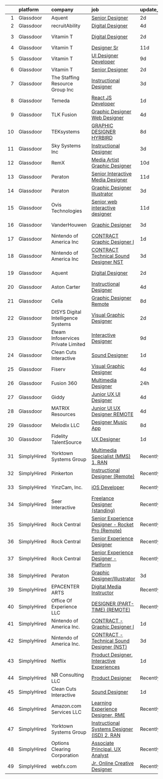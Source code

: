

|    | platform    | company                              | job                                                                                                                                                                                                                                                                                                                                                                                                                                                                                                                                                                                                                                                                                                                                                                                                                                                                                                                                                                                                                                                                                                                                                                                                                                                                                                                                           | update_time   | location            |
|---:|:------------|:-------------------------------------|:----------------------------------------------------------------------------------------------------------------------------------------------------------------------------------------------------------------------------------------------------------------------------------------------------------------------------------------------------------------------------------------------------------------------------------------------------------------------------------------------------------------------------------------------------------------------------------------------------------------------------------------------------------------------------------------------------------------------------------------------------------------------------------------------------------------------------------------------------------------------------------------------------------------------------------------------------------------------------------------------------------------------------------------------------------------------------------------------------------------------------------------------------------------------------------------------------------------------------------------------------------------------------------------------------------------------------------------------|:--------------|:--------------------|
|  1 | Glassdoor   | Aquent                               | [Senior Designer](https://www.glassdoor.com/partner/jobListing.htm?pos=115&ao=1110586&s=58&guid=000001829b1c9fb5b62e0fb7a0c3a82b&src=GD_JOB_AD&t=SR&vt=w&cs=1_b931b6dd&cb=1660459721017&jobListingId=1008067092704&cpc=334ABAF5D42DC775&jrtk=3-0-1gadhp7vgirkq801-1gadhp801i7mc800-6498e71aaba24533--6NYlbfkN0DMrcEu7yrtATojKJA7cEzGQ3FdRGWLh0CZQInL4ECGI9gD0Wolx9R2EDT7B77c2cQiCSnbCMQd_BqUrfeTix3eqziHsUx-SNKAcNe_3VBf6-D9xsTzfUf3Mq6OhZ4YfX03hwLLXcblCKtsvyl_-Vj-AadJIsoNQFt7zTrO_V7BH3K-KbFWN8JG6Ok19g2kVrzPEZke-ub2rYubbR1nnmO3nLSgzNDkDuXU38mDbgV8lklQa_U2rNMYIsZ6EXK7cmsfz1cRdDR2kF3-syH6JKym5rN8abv5uBeZshhqhZmfquX131WD3wmC5aTMDjMwG9jSbCI8iXIpD5V8V6mAcX8Q8fU79-uw6aQ1slV1HMlZbMHdPyuTbFNQCHDfGe0oWBZJ7vg9L523trLu0KKALCzLhTS3Uc6bOqB61JH6CmDynuZ6BtVAyrFO2rSszkBzGLEyGg3ajKrJlWs_5Y-kYOz7)                                                                                                                                                                                                                                                                                                                                                                                                                                                                                                                                         | 2d            | Remote              |
|  2 | Glassdoor   | recruitAbility                       | [Digital Designer](https://www.glassdoor.com/partner/jobListing.htm?pos=114&ao=1110586&s=58&guid=000001829b1c9fb5b62e0fb7a0c3a82b&src=GD_JOB_AD&t=SR&vt=w&ea=1&cs=1_96fccd68&cb=1660459721017&jobListingId=1008063672270&cpc=82B3195DA92CAF92&jrtk=3-0-1gadhp7vgirkq801-1gadhp801i7mc800-fbf5c924cd01ecee--6NYlbfkN0CGG9KWCDlpnNsyBDyIiP_Q0811kl3MMa1wmNp0I1WtkTaTZU1gJWaiKEGe9oYuZ3BrFcy8quIdBSfXY_VNVO8aG4dAjTOEK4ZqSg6uMeAHYhih1Gi2iEAPa8LmLwOLh7i9PjsqJw9CACK2Qbeii22HcwXW33Aebl1fHSgXFzhWRm6fcLD8RJjLAlYy2ftC_NqW0mv6madMpFDdIp5KbQROmyUpN3pIpmMl_5RP9QwQB5KGIIrDw4IIMEOIfuBsAYwQ8CDD3F7Q0y6h8CIrT-t-25tbSiJaW9lhv_o7bo9W_-uiT4-OUOFHLbcudUCALhIv-Ilb_hTddwGsiiAkIcXFACf39TkGDvXAAHtBL_DjOP7Chk3tHkbIbG3u0MvS8smf2-zTxDFvIewQ2ujvsLgJiDKSch1orWlAomhgynX-wx7GTY4YEUCyf3aH9fIpaKpNoD41THt8r6O12_eBZKCqtprVus3r7WvTBSwjQFYvKMRdP_NVCSpe5XGrN-FYdLihFJZaJk7vfA%3D%3D)                                                                                                                                                                                                                                                                                                                                                                                                                                                                       | 4d            | Leander, TX         |
|  3 | Glassdoor   | Vitamin T                            | [Digital Designer](https://www.glassdoor.com/partner/jobListing.htm?pos=113&ao=1110586&s=58&guid=000001829b1c9fb5b62e0fb7a0c3a82b&src=GD_JOB_AD&t=SR&vt=w&cs=1_740103b1&cb=1660459721017&jobListingId=1008067123763&cpc=F4EED0218A761C36&jrtk=3-0-1gadhp7vgirkq801-1gadhp801i7mc800-2afeb2f3849b4439--6NYlbfkN0DMrcEu7yrtATojKJA7cEzGQ3FdRGWLh0CZQInL4ECGI6k5tN82kdM0cJmh4vC7GggS8MwUeCsXW8D3s5RHFWmq5VG96L_33zDj1uacrTV7nAQvObFYfihQSmfCdKDxdZ8jgEf74j0RYuvn_u19tiYYRAS3CpM0ulQR8zKcP61tXLG3UN7-j_Vthp_A9vpKK7WpV-OaxJQvPbFbKXURkiTAiLO4jZrjFpmxdpvnvBrVsUnYxS3EL7BEVCiJBDHbg8XLlaZ5hDpIItV7jRm_iyxGboYUOogzImmCBjWHYxdJfqnCZ0kYQIhSjPTtQvPU9HUUw30NmQtAs4FsxhEeRv8KF-xRc52iyMmySqr21pAffkuTNQE5DGgyiGMqKZstc24pLTEtm4Vg92lo03QRti2IAn0iqzJDb9EktUxB0nAVTcX35wi9BXmf0XXhpvjSx6gfiOQ5WpJ-030tntI_A9NYsBPwhAgp-kSgM-MZzW784Q%3D%3D)                                                                                                                                                                                                                                                                                                                                                                                                                                                                                                            | 2d            | Washington, DC      |
|  4 | Glassdoor   | Vitamin T                            | [Designer Sr](https://www.glassdoor.com/partner/jobListing.htm?pos=124&ao=1110586&s=58&guid=000001829b1c9fb5b62e0fb7a0c3a82b&src=GD_JOB_AD&t=SR&vt=w&cs=1_3b344adb&cb=1660459721019&jobListingId=1008048872575&cpc=654405A9B1E0A9F5&jrtk=3-0-1gadhp7vgirkq801-1gadhp801i7mc800-7a7426e7c131633d--6NYlbfkN0DMrcEu7yrtATojKJA7cEzGQ3FdRGWLh0CZQInL4ECGI6k5tN82kdM0OKoro5eXmjoDI-D3I-me0dbHK-p-Np6163EzGQ5q01KdpnlTc4fvU4YxrflGUOp_1Im8ag894WxiG0uT8iFYf3DkcQd9DDDUB8b99BkVIf5CYPhbL-aNUXUhtmSKMEGwPVeO_CA1hD26UB4BaaRMWKm-9NZD2Ujml4p8bwrRhLa8ekmHKnP31A9iWJHGXp2d0xAMXYDME0qXwIpaRbDk6FSVqFcKxmPSMqAVtPEIP2yQG_csPDmxXrOivtv_pQdZ9xdzC02WubUp-TbQnIFaB6N6pbf-e6Gv7qBu0kCFutNZ_a7ntbbv6cLRvPgF2Rjzu1FMj0yNhFGRhr5a7s9ZXC1jj0z9hdkkpXYHnzUl18AK4CWoTkbKG7cnh26zTtz3Xu6bKOwNDuH7_Dh4X1JP83JUcqAc1x2EuZm1qHy2bHo%3D)                                                                                                                                                                                                                                                                                                                                                                                                                                                                                                                               | 11d           | Remote              |
|  5 | Glassdoor   | Vitamin T                            | [UI Designer   Developer](https://www.glassdoor.com/partner/jobListing.htm?pos=121&ao=1110586&s=58&guid=000001829b1c9fb5b62e0fb7a0c3a82b&src=GD_JOB_AD&t=SR&vt=w&cs=1_fe887ee6&cb=1660459721018&jobListingId=1008053886167&cpc=654405A9B1E0A9F5&jrtk=3-0-1gadhp7vgirkq801-1gadhp801i7mc800-6f6034691b5422f3--6NYlbfkN0DMrcEu7yrtATojKJA7cEzGQ3FdRGWLh0CZQInL4ECGI6k5tN82kdM0OKoro5eXmjovAfqE-qCFzorBk8MpdY72_0U5dfxVKxGhck5KRFN-xTbAscjui61db-fDE_8QO-m47Uwzd92MrNOCQvxBUcualtGhT067Qzu-g2luV1gB0lIYT0CZjYYjiPszCgb1hQdNEHNqdDzBOGWw8RnMm7cpedqzejE1KXGWDeTZ44xI79LiUktgdvF4cqnNV6M8rNwW57inZPgj0eteEIthgdLf3GoJ_mucseObn1DoPeSYPPlP1cfYJ_aYhQ7T9-AjJTrtIiJ3VlX4di2uob1yU8_3MM51YMiQvvvq-dZyWG3yXyLxoMzAb_fDdwLw_xG0DTf-Bpd4N1PArFG_jbbdWcMNnQREXE0QNEYIV5_RsLSKnWidt-eW3IA1mYaq-EaujvwCTBQ3HoTARXqQSakBaKXAvIVv9RCI5lM%3D)                                                                                                                                                                                                                                                                                                                                                                                                                                                                                                                   | 9d            | Remote              |
|  6 | Glassdoor   | Vitamin T                            | [Senior Designer](https://www.glassdoor.com/partner/jobListing.htm?pos=117&ao=1110586&s=58&guid=000001829b1c9fb5b62e0fb7a0c3a82b&src=GD_JOB_AD&t=SR&vt=w&cs=1_4dbcb018&cb=1660459721017&jobListingId=1008067123718&cpc=654405A9B1E0A9F5&jrtk=3-0-1gadhp7vgirkq801-1gadhp801i7mc800-9d7b375c33bd444f--6NYlbfkN0DMrcEu7yrtATojKJA7cEzGQ3FdRGWLh0CZQInL4ECGI6k5tN82kdM0OKoro5eXmjqyzEVUZnlHG__nFtz3YiPLrnyZxkrIlPFqLypC8XR8X0_Kt5dKOsXsP2Kd1PkX7CQArVbTLk9OtA4SgpJ_LxwWsVT00Ww5oana9jQhIKrwNG89GYo-vlUuaIFwAlPJxB9PGgh3Hv3R-KyVEieNiqIGXnp_cGMTPh_aeYk5XUf2MklFeQkwWXjdOTDGMJrcbMQF4rzB3I-PLX9XKY2UaxeGowB9dJWWMttFEgQ6j870ROpk4RHK3r9PO-BPLwKu7qmQ_KrF95h4Na10C0CyHr4O1o_NmI34fYBJoEs_iymhsvjc_d2aYwBIo_tNDOfAaSMi2UC-BmGaaWgVSpY4XQAQgYZIIlCo33-q-p_FKi0EIqQdDqzRepsGI4jwDTs98HKNdLu0J_gnSqdTb5ph_uE52MSgm8KGfY0%3D)                                                                                                                                                                                                                                                                                                                                                                                                                                                                                                                           | 2d            | Remote              |
|  7 | Glassdoor   | The Staffing Resource Group  Inc     | [Instructional Designer](https://www.glassdoor.com/partner/jobListing.htm?pos=118&ao=1110586&s=58&guid=000001829b1c9fb5b62e0fb7a0c3a82b&src=GD_JOB_AD&t=SR&vt=w&ea=1&cs=1_6988f590&cb=1660459721018&jobListingId=1008065614260&cpc=654405A9B1E0A9F5&jrtk=3-0-1gadhp7vgirkq801-1gadhp801i7mc800-1ebdef6500099693--6NYlbfkN0Ag7xs2oDEy_iEtiB-l409clJk0LmySV1bTE-7DqMs7SBne_yXNZuB1HqcdqIHuOgclCJaq9DJlZzrEdUaBchtwDrTuY6zsC_KmCwN8i3AWa5-n0IBcjIh546u9S3ixm4C5uTC2R-49uBd9z_YKwViPXtBk98U76NDf3Cvd8VQ1i3UZTsh3BKuLROa1DZOGF5drCRpYiLJrl4YmTef8HKGOG3QT2x493py46Yg-eOqVEkqXXS2V2LguANBtaaLBlH6qpJYcj8PtrV3DGzxzZ08KpysrMX_SSXuZRpadxSsXkWoaL7GPK0hWi_OGA_Xa_zhISDUefxxUnNPu5GtXjY53CPiR_bvrEMW1pCgLm3pRnJWX9j8K_m4n19DEcvrpKb0VY3s5HJuQFC7swwrn6zAK7lzcqjIZgB1Dhk3KV8GhPDxsWMRhB47L029_yEoP-p39_hRIqYsNQDVyg_nD6WHEOjErC3OHb9VyDP1DF_PecDSqnMnNtlHLvWYc46yNK5zCMbuS8tfm3LLp8ardnON5qwvWO8PJ-p5iqoDlEh3E8oxUM2SDQJKdB-l1G1dwZtOE4z8hrhfYsPObYjUkdlHHHvYuJjxbVUUD57VtqvWhHJl_ZkEkur2qqNHZsahgMvmoSmmd2-aM4A%3D%3D)                                                                                                                                                                                                                                                                                                                                 | 3d            | Washington, DC      |
|  8 | Glassdoor   | Temeda                               | [React JS Developer](https://www.glassdoor.com/partner/jobListing.htm?pos=105&ao=1110586&s=58&guid=000001829b1c9fb5b62e0fb7a0c3a82b&src=GD_JOB_AD&t=SR&vt=w&ea=1&cs=1_ae736c57&cb=1660459721016&jobListingId=1008069218805&cpc=01657B10174A43CF&jrtk=3-0-1gadhp7vgirkq801-1gadhp801i7mc800-a65af1be0b1da808--6NYlbfkN0Cdyrb_-SYpjIsC7ShR4LTJruqxAexHI1Km_0W0EzpI0VJWPa6TDSsAzrF0fBJ5QeztJnRtcs1H_fi9DMW03jwxT_l23-jdubfgGSN_bct0OEp34dX2nYSrFac_iOScomuPyOv3YNwGYwHLhVxkbU5hOxFjNfA_ITcwQZjKy8v3uGkacm_byBujQA5wwO77tq90DEO6DiERZFfhqsxsC9BQYoO2mvwifXYHbpWhrhh1fA-EfuHVEzhbuRl9_FZLpOEYE3T566KLD6JF-GzN2N8tkaGcYsdUXdWzMLnkpQVRDwZKTlOwYfTcKa7V_jJaQR_F7i4dZ5DA3s8eFMa2KN2k9Zv49d2ds3XuWOl5uO6EMF7D2JAhwK6Xl0w_FxtFRUp1Xg1GP50cb-ZleeDKQYsYC76xb_sCqLRLFS2sthfAsXAPK4NsZF0A5jW1BWi1d7_PcoSxiAb-jF8kn3fUjKRHe3cU3XkbOpqQIQZWMcbfNtbCndbuqwRSstL21gRTkko%3D)                                                                                                                                                                                                                                                                                                                                                                                                                                                                                   | 1d            | Remote              |
|  9 | Glassdoor   | TLK Fusion                           | [Graphic Designer Web Designer](https://www.glassdoor.com/partner/jobListing.htm?pos=102&ao=1110586&s=58&guid=000001829b1c9fb5b62e0fb7a0c3a82b&src=GD_JOB_AD&t=SR&vt=w&ea=1&cs=1_a0715217&cb=1660459721015&jobListingId=1008062926970&cpc=7FA2BCC6CA7CFB05&jrtk=3-0-1gadhp7vgirkq801-1gadhp801i7mc800-a8fd645ef3c1876d--6NYlbfkN0B9W7eZhTouA_MGf4agWBWoDOPDxVN1gcUK25Jemc3BuMYyhsZgPCYzhraenm6__DsNapMHluvh3xCy06O91h39OmUYpxzYVekqxi6N_fQerpBusFLLu0SrfbCEhgRQ6fkV_G_LnfeWFsVlta_ZogUL0Ugjj5fSMoVPbV7hK5glnMKXcTE7xWihnexKYtMvTPxRMRyO09ITPP8H7sPeyez_TVIYrRtZYYrigEfkEwudzL0rWwjfIzhBwV0V9XoCuolR-tbASMtZtzflCEqeY4AurdomgNsRBEA1lngRtridg7_VqfViSFy76m70v0qnaCw5YlYTZsjo0VCJsGSwTf_SNsyLRzG6ptD7IXzv6NsQQsyPcwEiPSvQ1EBgNr-T4njVfIjdIQAIGQs_B8vgKjc2YStBa-Uoomsra31Ic4aILwLv-P5Rm-fZHOYXIZCn9AqZFIPHUXxksGrrxltfVo4EhU5j4boWbpr_Xvnz9LrtU81wB9aKrUd7e5A6Gs9Mh31bzXBISgrA6A%3D%3D)                                                                                                                                                                                                                                                                                                                                                                                                                                                          | 4d            | Valencia, CA        |
| 10 | Glassdoor   | TEKsystems                           | [GRAPHIC DESIGNER   HYRBIRD](https://www.glassdoor.com/partner/jobListing.htm?pos=125&ao=1110586&s=58&guid=000001829b1c9fb5b62e0fb7a0c3a82b&src=GD_JOB_AD&t=SR&vt=w&cs=1_9b014b1a&cb=1660459721019&jobListingId=1008055600023&cpc=AC285F3A3ECA6BB0&jrtk=3-0-1gadhp7vgirkq801-1gadhp801i7mc800-acd5a29012fe093e--6NYlbfkN0AuKz8EBO1xHDEL7V2YF9xF3dC_I9B9i-Zw2Jh8clPMK3KTieKealHQMRxLfyLBLKJYh-SWfWrPBGZCNRIy9BSu3UxPNpqtHZ6_7aJU-plNbJ-7N5Euuj5YYX9vaYIbJzABc6JN9inb3RxCdzFe-7rCWWkq3120ASHDJMxLka6N-hiIOLzR0o1iEeHO3DNaqbWc3CEar6wC12fiPehDWhusv_HUgqueN7v3rGCNy07FE-qEjU7D_havFgEK3mUftxR9v5L8N6t7GchtU-hW4pD-VKiHr7CCchuuZrTHzb0tlC5St7vX75jShS6LEUVtQlEWGMVJT82AdNZRh_WPHFkQknuwBRvm4wofsonm0_QBpHAfVTQbE_GRSr3phelZukLUwXoiG84BZ_CCd32piaRtLO3ID32j7Zg-t81RS-riLUC2njn-CQXec-mx9Mg5AfAz8St-hTUAin5h2MNF2TJEY30_7PMr_FP27feBJGD07p3bIqZjaJ0-ngs-dbmQ-Lu2pi2qGfOJb61fAwpVr_lK0YfziGPaxsQysh5pjl6GX1i7w_TXk2yEewqNaVwj2T4yLgqJPOqcR4Aga5LXeadj46zsUEhwgtLu4HMP1lNFOz12ZBFlC3guK7ixCmoBpTd12Fes9-Q_89U0qpBM7GoYYP5Fux95-9fD_E2UfoRvgA5Plv2LsBWS268J9U-HuzHY7MTqN-LGM20iokm-zI03tEveNugBH5beVdF4Nag3Bxte7m3lVbGnhsDgm6sTVk9s3eYgarrVrB_Z5negEtuw2TW4Vz4Um-wKrUm41JehS2o9OJk7A6lEMAh3RjgrWfCd6p2iI-UfrS0X4YT_-iq6SUuwg4tV_5GroQ_BwFbFAQiGczteyu6tfarZdzFCUvhALCuFAJGV_TjirmJE3Xn8RzmI5LwVTmg%3D)                                                | 8d            | Hoffman Estates, IL |
| 11 | Glassdoor   | Sky Systems Inc                      | [Instructional Designer](https://www.glassdoor.com/partner/jobListing.htm?pos=119&ao=1110586&s=58&guid=000001829b1c9fb5b62e0fb7a0c3a82b&src=GD_JOB_AD&t=SR&vt=w&ea=1&cs=1_0a48ea4a&cb=1660459721018&jobListingId=1008065613885&cpc=AC285F3A3ECA6BB0&jrtk=3-0-1gadhp7vgirkq801-1gadhp801i7mc800-0125ec3bdcb39b40--6NYlbfkN0Bb14AWJKlW1v57KjlSVHxXX3dnQvJtzBErd2CROt6H_tj3-7OIg-IfXQOONyn9wu0ReyZrhzPfawCQ7NtQwTzEOI8AKrgfv8DZAZDYY3havn8T7cpNMfolC1OLm3KyMSbYUwG19hxCwCi2yGnnNW5Y8-eeSeB57PeTb6rPLEzkCAP1OaIdejb6jifZT-U_eFrIEu-8oeFRSfFYVsdb-GZTm1103trR8r5ZzgEeIkYN0lvMUInV22e9O3qjHfwjvHVx78Ivs2COqyatpQBBnb2Ndua_EZ9YxmTwB6Zft3ElajSZO1Qz_dSd0SeaRCYg6WDjezc2oQe_JvLUPWKPK_FDFV7ph7K7HoWcRuRhvf9T9mj4zbrN84-oOvLn81IZWhv4UPKPWqoJwhvcQpdYZsykW5qWtnG2uqQaWOv4R8u_AVlLD6PbIFk5G5sDjqHEFPtRKhlkrvFgRhMmmktheKY55XwiJw7QBK7UEEXF4a5Aotski-a8RNnJD9-xrjVrC33pD3FLkaaUVg%3D%3D)                                                                                                                                                                                                                                                                                                                                                                                                                                                                 | 3d            | Remote              |
| 12 | Glassdoor   | RemX                                 | [Media Artist  Graphic Designer ](https://www.glassdoor.com/partner/jobListing.htm?pos=120&ao=1110586&s=58&guid=000001829b1c9fb5b62e0fb7a0c3a82b&src=GD_JOB_AD&t=SR&vt=w&ea=1&cs=1_5cbebaa6&cb=1660459721018&jobListingId=1008049697127&cpc=3BA4CE39D5B5DEF5&jrtk=3-0-1gadhp7vgirkq801-1gadhp801i7mc800-f9f350c986f3d9c3--6NYlbfkN0CuHSGuDApGVPx9cXRLGO-izRoRBHVZoe6qYcOHefrkjjayppeLopH22wnTycBj1L4SU_zAvpLU0TMHs8YhxtnXgCum5CjH_1PVhYbjqEUYuPSzaK8PFxWlT7BfaV3RxXgqYXDlL0YwPuUijVRu-hP8xUHoMqi9PBDD97adys2ER7eL2yQ0g7mo5QVDoTRSPuN0JLYwugEp83kFK8LTGBkOXYOPwEzl1WM8R7u0bG409pGFJ7iqy7PnxbGD0qNmDSlzwBQDmkxOdTp7qcbtHRCCw3vOGJNVUiYWr2QFwhwzrb31NL024ZR5C7gt0g6OLA3Z1YJ26lhQHmT-xo06akqE3M16_sV5pIlWYfPD3tDodBMeL2vjCebRE27mkHGe0QhMu2RVvfLlTTiCdjvzg4hIenP3_qvH6Tw9FtNoTcfIsegwqp59oxFOD5inaLfaIGtNGHgxTacaHCMQdYC2tL_I74-8vbgHoWYcz-fazpN6ALSpvFhxlhsIcuGLrsFTnNfXcY1EizXFADrVYA7gECSFARK5ON1vCyMhu8uxpLZUVFziHOX3k52hzUnJaL5Nf40IG_UXzQOOqx6B3qNQq5beIYBKoQrMpols3ajhwUOxSYY8_Drhbf-EHoXXaKsavQwAKauTXvSUVNsn1hVSJP8Hw9ItfvRAExMxhyuHZJduk8ZJdVFOsJCZKuy95oRxbqmCQ8R1kOgbM2vURTinhPueoCsOZlmgB2uxF1p5-0e9uOL8HqMrV-auT14X-Or0np5kBK3NdE4zPwkoZXXaNg7660Y5PcBDV1iZPa2wuUxJCT2g6hLmn2-C1KhVtZTUKmH-eB4ArVeJNo_Mpu2q1Pkv)                                                                                                                    | 10d           | Pasadena, CA        |
| 13 | Glassdoor   | Peraton                              | [Senior Interactive Media Designer](https://www.glassdoor.com/partner/jobListing.htm?pos=130&ao=1136043&s=58&guid=000001829b1c9fb5b62e0fb7a0c3a82b&src=GD_JOB_AD&t=SR&vt=w&cs=1_7ba5c8bb&cb=1660459721019&jobListingId=1008046965697&jrtk=3-0-1gadhp7vgirkq801-1gadhp801i7mc800-c69935a56111f50b-)                                                                                                                                                                                                                                                                                                                                                                                                                                                                                                                                                                                                                                                                                                                                                                                                                                                                                                                                                                                                                                            | 11d           | McLean, VA          |
| 14 | Glassdoor   | Peraton                              | [Graphic Designer Illustrator](https://www.glassdoor.com/partner/jobListing.htm?pos=128&ao=1136043&s=58&guid=000001829b1c9fb5b62e0fb7a0c3a82b&src=GD_JOB_AD&t=SR&vt=w&cs=1_125dfb30&cb=1660459721019&jobListingId=1008065908189&jrtk=3-0-1gadhp7vgirkq801-1gadhp801i7mc800-115a55b5fbf93330-)                                                                                                                                                                                                                                                                                                                                                                                                                                                                                                                                                                                                                                                                                                                                                                                                                                                                                                                                                                                                                                                 | 3d            | Chantilly, VA       |
| 15 | Glassdoor   | Ovis Technologies                    | [Senior web interactive designer](https://www.glassdoor.com/partner/jobListing.htm?pos=106&ao=1110586&s=58&guid=000001829b1c9fb5b62e0fb7a0c3a82b&src=GD_JOB_AD&t=SR&vt=w&ea=1&cs=1_c61495bb&cb=1660459721016&jobListingId=1008047821150&cpc=F5E96E35A1725171&jrtk=3-0-1gadhp7vgirkq801-1gadhp801i7mc800-064934ca5a722668--6NYlbfkN0BAWPzMJeQsgw_Gn9QI1w0m94ENyfl2lnTKoWanLfvJ_CgcRP7isqiwrxH8b_UrLJzGt-iADoBBcw9BAby3eawkwVldU-wIHxKjxn4uHxRSR6l1y0uJtZLQ81gribIcf6aTKcI0UWuyNAuT0YImCpwur-Csr3DJ3RHNzDWwiBFPKa8B07hELOGTCePRjJ_N9ErABqmJsOvFjxa2yFOZpYqBnfAf4kYpUzkgCBTCBPiKn8dwgvwuHDJtZI3AOf_lQaAx35gxduARa8Ib808W0R1CBS_oV0LXs6q7xC4GUSkWL1VjGOxZ8PSqzgvjhtmKPI8xV4FXLvldD0T-BM9oGNw-zTslx7lxzj9LnNinOkYGLkJUBuGhwnWFi6sod7-dsQAmcZ5yyj8SnQAfJM5g3AzFTQcRwVXZofbFTWjzesejDIwr1NoDFwhl_eLczN2NDj70jeCKulOL7eNUPsUuuANNL-pkwjdnOFKSn0_2RsxNT5zHiYXKIDM8R_oHJIone2C2Ss3hjPPCaw%3D%3D)                                                                                                                                                                                                                                                                                                                                                                                                                                                        | 11d           | Remote              |
| 16 | Glassdoor   | VanderHouwen                         | [Graphic Designer](https://www.glassdoor.com/partner/jobListing.htm?pos=126&ao=1110586&s=58&guid=000001829b1c9fb5b62e0fb7a0c3a82b&src=GD_JOB_AD&t=SR&vt=w&ea=1&cs=1_8bda4b78&cb=1660459721019&jobListingId=1008065896891&cpc=2CAED5C921A5F994&jrtk=3-0-1gadhp7vgirkq801-1gadhp801i7mc800-f46d5c52c7c29231--6NYlbfkN0DwTFf1i8tHxx5w6n6Gg6g51G1v2moTctKTWRheSvOoBGoYbE61eXaI4p99TMVe5-ZUrNJQP7Q7TUXWk2hHcx7t141pcDoniRTijR2yJCcX7-9Snz5ZOAwxjkJkrvmW3r21VgP_vER4SoSD7uHYr4livVqoRTod5tKMo0hPDYrhOXGnZZEZ1iSGZaFBpOPvK7o4lST1bS24lvZg-1gKwDFIrJRn0m0VySJzc7LHCyEa-S2caV6rEbu92mYH5_tQOhoRe65V7Iy-QXSUSGvQYLam3U_jVgNYpNSmvWJYDP1VSUWXYASJE3B0Vi4VIOAOELMBeS8OPCo3Do8hWvQpY8cfFpkXs2gq8OEqO8pexxxjkzx3tomFV8kKcfd7nHvObvq2lSQsP06yrw3viY-0WhCImmYLEDP97fQgHrDfkSKNYlA5XPphQnk8ZU3lr5BRV1DRb8JkusuzWoOGxBnTTxPvLLPdT_bUY14niEkG3DswzSxDhF_XvMtg)                                                                                                                                                                                                                                                                                                                                                                                                                                                                                                   | 3d            | Beaverton, OR       |
| 17 | Glassdoor   | Nintendo of America Inc              | [CONTRACT   Graphic Designer I](https://www.glassdoor.com/partner/jobListing.htm?pos=127&ao=1136043&s=58&guid=000001829b1c9fb5b62e0fb7a0c3a82b&src=GD_JOB_AD&t=SR&vt=w&cs=1_1787b9b0&cb=1660459721019&jobListingId=1008069425781&jrtk=3-0-1gadhp7vgirkq801-1gadhp801i7mc800-d0b134663c89da81-)                                                                                                                                                                                                                                                                                                                                                                                                                                                                                                                                                                                                                                                                                                                                                                                                                                                                                                                                                                                                                                                | 1d            | Redmond, WA         |
| 18 | Glassdoor   | Nintendo of America Inc              | [CONTRACT   Technical Sound Designer  NST ](https://www.glassdoor.com/partner/jobListing.htm?pos=129&ao=1136043&s=58&guid=000001829b1c9fb5b62e0fb7a0c3a82b&src=GD_JOB_AD&t=SR&vt=w&cs=1_3e29dd31&cb=1660459721019&jobListingId=1008066224463&jrtk=3-0-1gadhp7vgirkq801-1gadhp801i7mc800-4f54bb3e91a298df-)                                                                                                                                                                                                                                                                                                                                                                                                                                                                                                                                                                                                                                                                                                                                                                                                                                                                                                                                                                                                                                    | 3d            | Redmond, WA         |
| 19 | Glassdoor   | Aquent                               | [Digital Designer](https://www.glassdoor.com/partner/jobListing.htm?pos=110&ao=1110586&s=58&guid=000001829b1c9fb5b62e0fb7a0c3a82b&src=GD_JOB_AD&t=SR&vt=w&cs=1_cdef45f0&cb=1660459721016&jobListingId=1008067092610&cpc=82B3195DA92CAF92&jrtk=3-0-1gadhp7vgirkq801-1gadhp801i7mc800-6c61a87a22e7d11b--6NYlbfkN0DMrcEu7yrtATojKJA7cEzGQ3FdRGWLh0CZQInL4ECGI9gD0Wolx9R2v-Aex0-GK07izcSkps7A2AnqRw2-RdtQwKIT2wWOA886uLNZFsSIFOfbVnhOzv22emN5iesfjk-QABEAfNMOhl-w4_75XOdPd_8cXXcj6H3sm1Qda8SqL9_sMW04lbUmY2n_Aypy5_vzDL0az2O9za9Cd-Vxzfp-LMDDeS8IYI5Ig4X4bpJ5mmVLOEA-0AQzr3JOUFfiGqVuB-V_wIs5kO5Lbiwi6wgNqdjKCb_FP-vUtncjLiBf08o7encU0WfzwRkjhTEWNyz67Pi7CLEr4qo60oR75_B7lYGsRwQhDFlsaBnQTPqm7JND9Tm578aX8pDzQIgPitSAfw-7I5oNiVQSceQLdy8qV_ruu05vAIxxVhFU6jUjXrJWk7DU1AC00LdVzcPJNr8Oc6NgyFva5w%3D%3D)                                                                                                                                                                                                                                                                                                                                                                                                                                                                                                                                            | 2d            | Washington, DC      |
| 20 | Glassdoor   | Aston Carter                         | [Instructional Designer](https://www.glassdoor.com/partner/jobListing.htm?pos=122&ao=1110586&s=58&guid=000001829b1c9fb5b62e0fb7a0c3a82b&src=GD_JOB_AD&t=SR&vt=w&ea=1&cs=1_fe2ae055&cb=1660459721019&jobListingId=1008063663711&cpc=8795CF9063CD573D&jrtk=3-0-1gadhp7vgirkq801-1gadhp801i7mc800-c11b28ea85eb006f--6NYlbfkN0ChYVx_I3yfZ_JDY3EFoivtqvi_stwnZ_kRt8Dowt_l_d1ydueao4NEv8X4QANiVn_9H_RAOL9CjY0c8_39nnOQGmU_eFjJwEE3TGETgo3pdbZk5G_WRSf-AfRIasQEkwTeHH6WwB_8OEpnJ7n0R1H1Eftj0weh9XOICniVrigINhkhyKPTxU5Op0uulkSLvX-Jtl0uCm68w30QBYPb6O-fqlTmsm_QQS-9i7hAMFKTU-RkbZ75uCmoaoC-sJpvRugjVk_iV-_Lhs3wUjuCFNGYhWu5hXLWq69-JBNakx97AKQOAaNEAvC03TB9-wufToEAJAti2y9ZJIEBEgue7TfGSybzbd_btaykfG2UQuCY3GTvxmsfILx-ItCq9xcQlRfGpATZ_UdZws1waA-IclGxW2S3-PM6pUvrtSeOZBPpiNEl1gA4mu-yWR4PN6IUDjRPtXloxdovj1iOAHG6KnPh98s1137VDAJMoKoMp53MVanDIXN3qEqYxOVjnNLzdCnqyZ-52EbuKXupEJbc9IUGy0s-GvUPmzLVgnTC3tyyBdldcHMXzHDiOc2el-YBJXi_M0qrPIyhomPBRAAuYSqK2N3yZ_f9_OzeAhpXLj9VpMAziDYqaxNFLiN8azMAP_2qS3YWgi9nNzgGQjn6Rwd-M_YaufPYZ-BcyttMntLNRoFWSkZ_-sUR7coBqfLco5C5NffwHqWvN2h8YA79P0cnA-PsvEedxFT3XKnqrLOWJivjMKd7gdaw1Z3sOhvNIxcjonuqKmJweMWracV1l73aRpcrQd80zOS_DUd7PzWVh9-M0xEOaUER0rAYMvcjNCndsX5whvl5bAixTCaPsY8ex9fEwVlHe49BuScibnGHTAo6U4zIsI-agw47uDthHRu32vxZwZP3NR6rYT6dDd5AfqcccYBtKAK-abhi6lq3iKbQzDd9-Vo0lw6vAj5dfC9jst9sxdHg7g%3D%3D) | 4d            | Hanover, MD         |
| 21 | Glassdoor   | Cella                                | [Graphic Designer  Remote ](https://www.glassdoor.com/partner/jobListing.htm?pos=109&ao=1110586&s=58&guid=000001829b1c9fb5b62e0fb7a0c3a82b&src=GD_JOB_AD&t=SR&vt=w&cs=1_e802333a&cb=1660459721016&jobListingId=1008055100464&cpc=2CAED5C921A5F994&jrtk=3-0-1gadhp7vgirkq801-1gadhp801i7mc800-8a21539ff37dcdf0--6NYlbfkN0ABL5jwqrJX8j4-zsE1pdctockIOMh3bUiDojLxDHSgft-IBPHc-ugKxXUaFJpc9ddl6vOEnOsXPysqrjtM0iNgqtRTLvWMnSGnxWTTpevr33enHPKvmeiN2j5AHOW80dhcByS70jb9Pg4Nn-OYaqNkCkgWk0AbKBiPIythtbGon_lFVnCjQ4Cwk8avdcc-8iZ-RIeJID6QfIWFaAyw9ehnHhwoiRyjH-o3SdPvCx4jK6KUWbHb4bt8qUseiBbMPF9dWJQcbxGNeVbKfANN0ig6EE-QJ9QKG1YcrNKGxVPjqL0nR_eVDDY-rk9SNw4lTlKbUQI3SBW2eG6IAWrl8x6EX1ScUfkVOkaFOmZ2zedU5rXZpBB88KqmQE7EfP-yxonA0_B4Uesp8of4aDqinlRUbv7t23hDwRvN3i6aNLYHyt158TmjfB9CKyRBGxlvIj3XfDQ24O4rsrU7pVjsfwChn-jy4Kyz3jcoJtfQR4wkoADLq_2GBi-FapNdSeUBT3_FK8zABx00W6dNB7qN370X63orscOsm8TMtqFYOPmVUpJK1H5FRKgn_o0teu9MGzkYs7pVbzTQ4tEInI3zjS-maPOKW2_dr9foo65FY7Y6ejOgUCMkweY2NHPtdP5I0TaBLa02TGezRVDxgpYf1LdJE4KcdHroLVZqAZKYey3hwKivtCspCm9rh-bdWqNNh4wc5aPI6KNuL6ffxTIxwyXAZArpIWtWbe7iXU1BbIKtv6vkqn4NHqZL)                                                                                                                                                                                                                               | 8d            | Bridgewater, NJ     |
| 22 | Glassdoor   | DISYS   Digital Intelligence Systems | [Visual Graphic Designer](https://www.glassdoor.com/partner/jobListing.htm?pos=112&ao=1110586&s=58&guid=000001829b1c9fb5b62e0fb7a0c3a82b&src=GD_JOB_AD&t=SR&vt=w&ea=1&cs=1_b7fc3f2a&cb=1660459721017&jobListingId=1008066979678&cpc=8795CF9063CD573D&jrtk=3-0-1gadhp7vgirkq801-1gadhp801i7mc800-bfa54f3d82fc7ff7--6NYlbfkN0BTYkY06FZEdAAtNWO-eDAfNklmfZymsMF6eFRONl7rAMN5x_2sHrqXfWPo9rHDxSPL-gkQdzTMwQ0-D25_oGln2zz79TbbK_C230-FCzhnT1VRw_tXWZBnBer76aw3uOJ99XjfngoIQXPklB0VBAdY8TBNf51e42O0CPQWnPEaNqjwsEKn2SZW885FeYlpzqhLDrEYhBQrGLazcCw6cva4BirAc95cCPwFzMsqDwroTkTiN4tAIX5EArxgK1Ym3O2kqG6GuimJyY3GUsu8FtbuEThd9c-DXuzv0jZG2aUYwmZqYiSut3dYJIBgKUSbE8xx5ZPsa3wwt8Cu0uGMEhyxJIxPKPbBMis7siGqyd1mR0s2G2zVXtjCM6RGZJZy3fFtvQXDwPKIUG68LQx4bOBF-uuY3pEVE2jaXiYPQkjPvtRnbKa7HqQF53eEXT4glzW7VsMWbHIxhAvCetmmKVEYyzUN4hFPkVxYwKQp0zrEmJ_jKQRjYZC-LUvQgN35sSAjQYqFapLjDg%3D%3D)                                                                                                                                                                                                                                                                                                                                                                                                                                                                | 2d            | Remote              |
| 23 | Glassdoor   | Eteam Infoservices Private Limited   | [Interactive Designer](https://www.glassdoor.com/partner/jobListing.htm?pos=116&ao=1110586&s=58&guid=000001829b1c9fb5b62e0fb7a0c3a82b&src=GD_JOB_AD&t=SR&vt=w&ea=1&cs=1_e4b55464&cb=1660459721018&jobListingId=1008052926414&cpc=2CAED5C921A5F994&jrtk=3-0-1gadhp7vgirkq801-1gadhp801i7mc800-da41b01637bc39d3--6NYlbfkN0Dh7uhyTJ7ceVX9cxrhRzkf3V-ashF7vV1FDMtoY4ul7SKJM555l1dbk7bs8wi1t-3ftE2zkgxxLZSeH4N3Qrt-Q6zbLO1vSBbWlQyVJ5mpH8jg-ngcoAlnvLjGPz-9lyJlOrlOCb2ZntD8v_9E5AbleCiHWOCtTXPOKru10a5Wit5kSbUPabuqPxDYZnFGpzEutXQCgKzQVide3fuu5a9MLX33SVleUq3l9U50Nv8DuDstoZo87juHp9yXvuqHD6V5jquY0wumJ7eBjPxquTTwamReTCsWWNRdLaafg7d65CzG1gQH0_blloSCKvXmSrjW2fpNA455Eh6fYOVpsVv1dPBKaVhTQTI5xZrkC5DiJjHNPSOh957z7KcsO8v8yi4y0o1ypXaM2iNw0qgHLnsbQgq6ljyeGEROaoSJOJ60yQmgMjuChrAqCGjz-gQN0uiUJsfU_EqK8mJPlLtMlFW1UcyCxdSZooIId5A_JyV551M8HfpUELKokXQcLOZhet4%3D)                                                                                                                                                                                                                                                                                                                                                                                                                                                                                 | 9d            | Remote              |
| 24 | Glassdoor   | Clean Cuts Interactive               | [Sound Designer](https://www.glassdoor.com/partner/jobListing.htm?pos=103&ao=1110586&s=58&guid=000001829b1c9fb5b62e0fb7a0c3a82b&src=GD_JOB_AD&t=SR&vt=w&ea=1&cs=1_7acbd202&cb=1660459721015&jobListingId=1008068462835&cpc=FA84DF7EA1EC2398&jrtk=3-0-1gadhp7vgirkq801-1gadhp801i7mc800-180f36a67d041096--6NYlbfkN0BdWmvb-rJl2QNnPZsqfom0WtyBpRDZD-qGOAPpXEAerX6a6oApLbNube8VIkmBRry4WGRoB0qsfFORcDwlv5J-Sd2QpNdWVPU3rpOKe16b-v51oCGYFn1Gg0GCh9sLO-2YemhZ2pKU_mGnQ6gmjy9PJXCZWcP9S85pmy_gMB17x15owpHU1MnjT43sqb3YyQCkBa6RocvQDLwAEYmxFQYkY6L2r0UiOpfFRLr_x0RUzIYCKC7pAWt-HyI8SahLC_Rl62j32B124CPSwqk3TtKZKUCN8KFo7ZiZRx9XQI8G4nwinL1h-8apZmA7bosfFdyxF857RVaQOCaGgrqTXVexHGkCmjl0XOpvSmpuHZKT8Vb3swVJ2fABrGdQmYove5SczyNw_qkrFBINXwcrzYVlj6YQBGB0lJ_2JpYEHsuFYrWNOdGmQLwdrpJkEG_QWSWB89Q-KXlfrRktUxiDBBI26WjJGeupRPVt4yxIUJkpin1tqxYwA5icoYr6jU5L5Fc%3D)                                                                                                                                                                                                                                                                                                                                                                                                                                                                                       | 1d            | Remote              |
| 25 | Glassdoor   | Fiserv                               | [Visual Graphic Designer](https://www.glassdoor.com/partner/jobListing.htm?pos=123&ao=1110586&s=58&guid=000001829b1c9fb5b62e0fb7a0c3a82b&src=GD_JOB_AD&t=SR&vt=w&ea=1&cs=1_bd5e9646&cb=1660459721019&jobListingId=1008062585362&cpc=654405A9B1E0A9F5&jrtk=3-0-1gadhp7vgirkq801-1gadhp801i7mc800-2be3ea690134f902--6NYlbfkN0BKkHZu3wF05EeDimN_p6sYpKCMArvwa95YdH7UpkaBCoSUOkIYlUzfhbj4TMK_Jy6WEXEh1awJrTUsaMVlB937MW6zt9ZglM79JI4nbgJvwu9hAuQjfaPcwMZd8xk98Ye6R55fadaUC_GRy9CNw4gZCAx-_c3WtJ9hNBKGbeIg4fbQijMng-ZJjRdTw05OoQEws6uQhH_Y-VMqx01yDs7sL6_hHpBFKHjNlcanyBqzaAUpZOifj1-S3xguw4j5zUmXz3m__VMKseENQ_IzLTLwVDvKXJSPMV8rscZ3D96uRi5lhHdKC11rRwAMEy8VyRkE15YpT9RQ5OdC3p_sSym4U_yeqKSxqgsFPty2IDyxMehCYcanJIuodK0_6zSgz9Erkt5hy5DQldhwymNPmukcempnaUfbVKTCZ2dK8vSevimP6vcKnGqbVQdBaghxsb8QvwqtkKFIbRD_GYEbEgDmV_dqUr2uPhWRWLuY_90UERz3P6ey8GhTmgrODbWip31EFDfL0TyFrg%3D%3D)                                                                                                                                                                                                                                                                                                                                                                                                                                                                | 4d            | Raritan, NJ         |
| 26 | Glassdoor   | Fusion 360                           | [Multimedia Designer](https://www.glassdoor.com/partner/jobListing.htm?pos=101&ao=1110586&s=58&guid=000001829b1c9fb5b62e0fb7a0c3a82b&src=GD_JOB_AD&t=SR&vt=w&ea=1&cs=1_bcf7307f&cb=1660459721015&jobListingId=1008070071961&cpc=009A9C8147DF705D&jrtk=3-0-1gadhp7vgirkq801-1gadhp801i7mc800-a49b20ac0c6b8544--6NYlbfkN0AhAyRbmjR61_4pgqUvxnOksq75IitIY8UfxmKBwjjjrw-X8wtHJC1d33mcj81m3deOoBzG3u___lOP8MeGdXnSDeLs0o4J8-vSTJgwL9Vla2UfTas2l-JUR34yQAkh7AwhU4zZZR7fUyY0UZL2P-uIixoxWsy0x0Eb723eAjtCpKm4xAzxVYlmK-ng7nu6OWDRQaQUTjvvngGleG5_BGsEHZw3JxBqF44jTO051XI9EzmnvO9J5lHdoTdKCsV3dQzz7HPjo-4u0qqB3QO2UrVpJLo8GMiYp27u9G0KagECY_VyykYz7KW0vDLtEKaOnioEUL5SQaft_zKIt22f0Hwy5f_MY3nAxM8cBgLwkRDlowgO5dZSyB_euaMzVKlbEqS46Dhss9BXT_PTFmsbA3KSJa3fMVUco2Eeuz4aql3PIpTqJxN6_OhUD-NX2tLoDIvfSPHYvlqg36b163JpEXLziTBWIelyK8ei2tahiqSHEsx4aAfNkU3IOq_IgMoGv3lJf2-y3xXRvg%3D%3D)                                                                                                                                                                                                                                                                                                                                                                                                                                                                    | 24h           | Salt Lake City, UT  |
| 27 | Glassdoor   | Giddy                                | [Junior UX UI Designer](https://www.glassdoor.com/partner/jobListing.htm?pos=107&ao=1110586&s=58&guid=000001829b1c9fb5b62e0fb7a0c3a82b&src=GD_JOB_AD&t=SR&vt=w&ea=1&cs=1_f1b60bfa&cb=1660459721016&jobListingId=1008062786167&cpc=A0032DE20586B9BD&jrtk=3-0-1gadhp7vgirkq801-1gadhp801i7mc800-503fa5c445aa6831--6NYlbfkN0Cd5ZvLdai7cR0fypH5_WiGezUQesq24dbKuF0ly35yawptN0PyaNvi6aCrfHDGFYBHkr5SnTj7vqUz0gNSWKlkIlVRjgoTRfSc15COtuzQOkcKUBHpInCXznilo76Ss-mcKTwm6lAe1YOtGYq0HhWRzFRV9xQw8kCq1IB-pOWZPA8D33AiodZ5BRt9vFliOz3WqtgYuAIyzLLEUgFl0fAVkNKanKUlNil7JTOCV9x1ohFx2hShsZUOtfWAr26HTtWQhxaw1HoswwFEkKfcazFx_fd4z7RzJNGWdtzOSWefdxcGvdk_KH-M22sMSurNCQg3j5f6ewr85IWEwBrVMIexhMUbBhT0T3MWgbKZ5wrCMs37NS3Cb-4stMkWK3TnKYLTChogy8gtNYHAK_iZVnrPShFcGsGRm8lyLVYW0DHHse1mnnGx3_tMUiJMacx_ouYTdaS9ZJy6hrHTB9bVqdm1J45BtmCO1eP1JacQ0gtHbm1Gf1yRIiYkTet4D2Bg5ZY%3D)                                                                                                                                                                                                                                                                                                                                                                                                                                                                                | 4d            | Austin, TX          |
| 28 | Glassdoor   | MATRIX Resources                     | [Junior UI   UX Designer   REMOTE](https://www.glassdoor.com/partner/jobListing.htm?pos=111&ao=1110586&s=58&guid=000001829b1c9fb5b62e0fb7a0c3a82b&src=GD_JOB_AD&t=SR&vt=w&ea=1&cs=1_fbb0ab28&cb=1660459721017&jobListingId=1008063613141&cpc=1CBFC3E34E2A31FF&jrtk=3-0-1gadhp7vgirkq801-1gadhp801i7mc800-93ed54646864d401--6NYlbfkN0De5ppvndiyxA0pMSLQzOe_j9Mra0KF_8EhxTxOKXtZIfhM20E97mGJ28x3XA14Fw347YOZu9H1TW3cLCgiKdU9XDBC-yui81Ij8BUAH8nl8ee4EJiqTqxlFfbk3D2KluRYfYu0o-hUQvrSDoDGqUIsSNBqgrVpxZuBg9O-U62m1upbkFW5GvtmekVu2s8KMAJ-mdeDiqTXqHq0v73riADprI3h6NBNkL5llCvYvCCBy9dnQ5GfmzGJQvyYvfI6ZI-xv0WBG9wkANNZErnwh7HJJUTle5jQBnFQ9T63PPLug4XbVcQTfgs814NfCBPVDnThL54KoBk1F10CP4_wI1gyCsHtpMXlrzRczEJ_yUkL1YiZ_6Oxz5Db0i14YAUy0bvthj4BvEiUCGXJb5y8rIKPUW8g4nrKbX8viPIux4xgHYHgqDYJHt3BwoDN0uQ8zJ5I6WnCSeXzaO3tyrLkQO7h7Bq-WixtNLKcCTQb-PLCuTMn7sklggjSDwSCiIasFhZoihZ4X0VVdbB-Vw2HNSl0Yo8g-q5yDCIf8uSftta8wg%3D%3D)                                                                                                                                                                                                                                                                                                                                                                                                                       | 4d            | Naperville, IL      |
| 29 | Glassdoor   | Melodix LLC                          | [Designer  Music App](https://www.glassdoor.com/partner/jobListing.htm?pos=104&ao=1110586&s=58&guid=000001829b1c9fb5b62e0fb7a0c3a82b&src=GD_JOB_AD&t=SR&vt=w&ea=1&cs=1_5ebf74b3&cb=1660459721015&jobListingId=1008055438090&cpc=BA15C3E50D27FFE8&jrtk=3-0-1gadhp7vgirkq801-1gadhp801i7mc800-ac0a77637fcb9bf8--6NYlbfkN0CdcVd3SDA1nO7RkKTAACmPV4xEt72Vls8LI2dqcgyOeN2acpaCqCtZFHnk2S48trzC_ObnGTOTe5kRGfu12v_De9jUavP08A2WRAog3aMdsjAI6I_R6O1cDNNKEa09O0E-iwX8N1-oYAU5FhKvOy5-7BJpglUoUiSCUUUOXhjsOD6RkIAJnCdLFpw6ltgLpfj2nAjQCXxugDS_s3dHYc26tPBcHLeYO4VYceMkqo9EfA1AlxXr9KQGYbUcdDEAhiMPsApgWiNE1fdvTeIjNCx1lDcqT3M7LRui5bmF2J2nhzcMo1AEGek8VSqBwPfhFEIbjLzS777KEXooktvB8smcoaI_CW6C-aJMOBziYfweIGQ9DUTFicQQ5FWCDHGlQDlXVhVdbOkdkPMVrmBpkHoKMufS1BgPnBcIAyvhQAjsSi5g2ueXHZOmbRLjPBbshZ51oEjwEPQpuGwidr3bX-RrqmcIjZldTItJq_FulBXYb2mPrcH-rNUb0tJJL9-rvhc%3D)                                                                                                                                                                                                                                                                                                                                                                                                                                                                                  | 8d            | Remote              |
| 30 | Glassdoor   | Fidelity TalentSource                | [UX Designer](https://www.glassdoor.com/partner/jobListing.htm?pos=108&ao=1110586&s=58&guid=000001829b1c9fb5b62e0fb7a0c3a82b&src=GD_JOB_AD&t=SR&vt=w&cs=1_bdd34a85&cb=1660459721016&jobListingId=1008068173826&cpc=0A88B0016E52E137&jrtk=3-0-1gadhp7vgirkq801-1gadhp801i7mc800-d7b0f77dd6afd329--6NYlbfkN0AoYXfdOe7El6-Ykny_IbMrQLc_ftZ75MJybi-dJXWXjsCzoyCJRRBVlF9fO0cfHB9s2-ubJ7LyTqn54_kCv35x5pkR_eJkn1eF6BiVW33UYbru0vU5A9wnmgMayt_R99ATsSlS3AjClZV6Fh5w3cVLCPhvmVcZZ3FT_O3xNQK8gqUvlRxxENSsdTVxiDejbN8g5zbB072IhemePN46lvGqZKQzBRy5ZK0F5FOMbmG72S24FVIrWdiNm1EUaA8uuYVjp2lQ3KVmY3NuNNEBH-JqyB10PI1wyZhjy94lFPzCEcdx4r7BeqtLScVgFQvpMZt0y7Dqam3GAtG_lXg_m3OYsUPAlWLtrhvAm-74sZeXWglK1EbW7F0OyQ7nip9h1vgVR-Ls21AuhOF8SjM6lxS72gvSyW8jDY0QV2oUZkDekF6YXeimPgsJwZKZNxDr4zPqR2Wx-j7bn2mwJzshmIes3OXZt-RADBBPeqYuIiGo1V2mwF8M4qT0kDY0hUDVDXk%3D)                                                                                                                                                                                                                                                                                                                                                                                                                                                                                               | 1d            | Boston, MA          |
| 31 | SimplyHired | Yorktown Systems Group               | [Multimedia Specialist (MMS) 1, RAN](https://www.simplyhired.com/job/2y0I2S7mTQYlZKnxHrtH7fhzC949V6pRxp3Iba6kaYz3C7eUFIRAYA?q=interactive+designer)                                                                                                                                                                                                                                                                                                                                                                                                                                                                                                                                                                                                                                                                                                                                                                                                                                                                                                                                                                                                                                                                                                                                                                                           | Recently      | Jacksonville, FL    |
| 32 | SimplyHired | Pinkerton                            | [Instructional Designer (Remote)](https://www.simplyhired.com/job/PlvLyUw16ZDnnGFVY_zZsvgU15SXLN9FAPcn8g27xDnMhvmlcbBjEw?q=interactive+designer)                                                                                                                                                                                                                                                                                                                                                                                                                                                                                                                                                                                                                                                                                                                                                                                                                                                                                                                                                                                                                                                                                                                                                                                              | Recently      | Remote              |
| 33 | SimplyHired | YinzCam, Inc.                        | [iOS Developer](https://www.simplyhired.com/job/O7s3dealHuxhU0MGhoaMnfOJziqVEUTHKEJtlDWUSPF8S_dqWf-8-Q?q=interactive+designer)                                                                                                                                                                                                                                                                                                                                                                                                                                                                                                                                                                                                                                                                                                                                                                                                                                                                                                                                                                                                                                                                                                                                                                                                                | Recently      | Pittsburgh, PA      |
| 34 | SimplyHired | Seer Interactive                     | [Freelance Designer (standing)](https://www.simplyhired.com/job/OMrLjGqiVjB4HSOHNcPsGMBE7asrChjuptiioyzCf3fMQCzg3HR7Qw?q=interactive+designer)                                                                                                                                                                                                                                                                                                                                                                                                                                                                                                                                                                                                                                                                                                                                                                                                                                                                                                                                                                                                                                                                                                                                                                                                | Recently      | Remote +1 location  |
| 35 | SimplyHired | Rock Central                         | [Senior Experience Designer - Rocket Pro (Remote)](https://www.simplyhired.com/job/WFOQFrw2mphynW-NsIpy91iE8xWR5Lm0fNy65Uhq_2M__KiA2xz0ow?q=interactive+designer)                                                                                                                                                                                                                                                                                                                                                                                                                                                                                                                                                                                                                                                                                                                                                                                                                                                                                                                                                                                                                                                                                                                                                                             | Recently      | Detroit, MI         |
| 36 | SimplyHired | Rock Central                         | [Senior Experience Designer](https://www.simplyhired.com/job/UsF5NXTI_IXYhcawUmw3kN32jP06WleBqauCl8-aleTJzozKLE6Thw?q=interactive+designer)                                                                                                                                                                                                                                                                                                                                                                                                                                                                                                                                                                                                                                                                                                                                                                                                                                                                                                                                                                                                                                                                                                                                                                                                   | Recently      | Detroit, MI         |
| 37 | SimplyHired | Rock Central                         | [Senior Experience Designer - Platform](https://www.simplyhired.com/job/alolWizv0W4qiWg_sx4PQc0K3PlY3ygKtI2QISrytGkJECpv345yYw?q=interactive+designer)                                                                                                                                                                                                                                                                                                                                                                                                                                                                                                                                                                                                                                                                                                                                                                                                                                                                                                                                                                                                                                                                                                                                                                                        | Recently      | Detroit, MI         |
| 38 | SimplyHired | Peraton                              | [Graphic Designer/Illustrator](https://www.simplyhired.com/job/qPgY2eAAXeFVDClMPiv6aQ7SNQJC_3pr_mCUUoX7ucxkvEQHNHj-lA?q=interactive+designer)                                                                                                                                                                                                                                                                                                                                                                                                                                                                                                                                                                                                                                                                                                                                                                                                                                                                                                                                                                                                                                                                                                                                                                                                 | 3d            | Chantilly, VA       |
| 39 | SimplyHired | EPACENTER ARTS                       | [Digital Media Instructor](https://www.simplyhired.com/job/ePWhUCVxNOsTwS4UT5QSgIs1IS3Ytejj0XuwzKD8vhcY-w-uOF7OPw?q=interactive+designer)                                                                                                                                                                                                                                                                                                                                                                                                                                                                                                                                                                                                                                                                                                                                                                                                                                                                                                                                                                                                                                                                                                                                                                                                     | Recently      | East Palo Alto, CA  |
| 40 | SimplyHired | Office Of Experience LLC             | [DESIGNER (PART-TIME) (REMOTE)](https://www.simplyhired.com/job/yUtNm7aP5k7lf3a27Q4KIbyvuM9A7WQE2tgKPjPrP4xRwKfFS33ECw?q=interactive+designer)                                                                                                                                                                                                                                                                                                                                                                                                                                                                                                                                                                                                                                                                                                                                                                                                                                                                                                                                                                                                                                                                                                                                                                                                | Recently      | Chicago, IL         |
| 41 | SimplyHired | Nintendo of America Inc.             | [CONTRACT - Graphic Designer I](https://www.simplyhired.com/job/YldJ-7MuNVcOPRx-XH8W2WdAHBy2IKK-l4bmidUOeCm160xjnG9TGw?q=interactive+designer)                                                                                                                                                                                                                                                                                                                                                                                                                                                                                                                                                                                                                                                                                                                                                                                                                                                                                                                                                                                                                                                                                                                                                                                                | 1d            | Redmond, WA         |
| 42 | SimplyHired | Nintendo of America Inc.             | [CONTRACT - Technical Sound Designer (NST)](https://www.simplyhired.com/job/TPW0XrKmxf-vwIJbi5AmHPtMATFGZtcAoqs0JfFzV3o8SCHuwWm1gw?q=interactive+designer)                                                                                                                                                                                                                                                                                                                                                                                                                                                                                                                                                                                                                                                                                                                                                                                                                                                                                                                                                                                                                                                                                                                                                                                    | 3d            | Redmond, WA         |
| 43 | SimplyHired | Netflix                              | [Product Designer, Interactive Experiences](https://www.simplyhired.com/job/BlX44GYCQ5yrCqha_ZECc8q4hvW1N3Q4gCljjvl2s84MX8fqrc2dtg?q=interactive+designer)                                                                                                                                                                                                                                                                                                                                                                                                                                                                                                                                                                                                                                                                                                                                                                                                                                                                                                                                                                                                                                                                                                                                                                                    | 1d            | California          |
| 44 | SimplyHired | NR Consulting LLC                    | [Product Designer](https://www.simplyhired.com/job/z1tUnkoOoAkix8t_2Sx46o6Oh4z_ABfQf1uGl_Izr5hJfyh96IoP_w?q=interactive+designer)                                                                                                                                                                                                                                                                                                                                                                                                                                                                                                                                                                                                                                                                                                                                                                                                                                                                                                                                                                                                                                                                                                                                                                                                             | Recently      | Charlotte, NC       |
| 45 | SimplyHired | Clean Cuts Interactive               | [Sound Designer](https://www.simplyhired.com/job/URpHRLKxsUQ4hdInq3xa6FnJYJDM-ccCCSLPb7pl2cnZUbjIHBvDJg?q=interactive+designer)                                                                                                                                                                                                                                                                                                                                                                                                                                                                                                                                                                                                                                                                                                                                                                                                                                                                                                                                                                                                                                                                                                                                                                                                               | 1d            | Remote              |
| 46 | SimplyHired | Amazon.com Services LLC              | [Learning Experience Designer, RME](https://www.simplyhired.com/job/lo6y0z8mRMhAZbxDD8gjami6EY75M9Y4uAbnlCnh_4Me5XWln3El8g?q=interactive+designer)                                                                                                                                                                                                                                                                                                                                                                                                                                                                                                                                                                                                                                                                                                                                                                                                                                                                                                                                                                                                                                                                                                                                                                                            | Recently      | United States       |
| 47 | SimplyHired | Yorktown Systems Group               | [Instructional Systems Designer (ISD) 2, RAN](https://www.simplyhired.com/job/0dwSaFmK3iikCUzb7rD78M7wQU4erzOX2eyqosBMS7PYHwXJaNr3Ew?q=interactive+designer)                                                                                                                                                                                                                                                                                                                                                                                                                                                                                                                                                                                                                                                                                                                                                                                                                                                                                                                                                                                                                                                                                                                                                                                  | Recently      | Jacksonville, FL    |
| 48 | SimplyHired | Options Clearing Corporation         | [Associate Principal, UX Analyst](https://www.simplyhired.com/job/NJXAUfSOqzVhwx_M0iXaDIbYwM8ExZPwjgA8IYKXBrDi_WqxwVqsDw?q=interactive+designer)                                                                                                                                                                                                                                                                                                                                                                                                                                                                                                                                                                                                                                                                                                                                                                                                                                                                                                                                                                                                                                                                                                                                                                                              | Recently      | Chicago, IL         |
| 49 | SimplyHired | webfx.com                            | [Jr. Online Creative Designer](https://www.simplyhired.com/job/l00rfo10jehYsoIU4bQIxrQeTnK37GoBZEtfSMqKK9_S5znFe70Qqw?q=interactive+designer)                                                                                                                                                                                                                                                                                                                                                                                                                                                                                                                                                                                                                                                                                                                                                                                                                                                                                                                                                                                                                                                                                                                                                                                                 | Recently      | Harrisburg, PA      |
